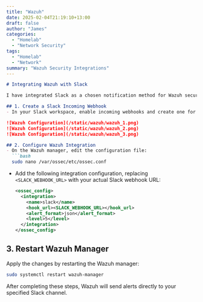 ```yaml
---
title: "Wazuh"
date: 2025-02-04T21:19:10+13:00
draft: false
author: "James"
categories: 
  - "Homelab"
  - "Network Security"
tags: 
  - "Homelab"
  - "Network"
summary: "Wazuh Security Integrations"
---
```


```markdown
# Integrating Wazuh with Slack

I have integrated Slack as a chosen notification method for Wazuh security alerts. Here is a brief breakdown on how this is achieved. (https://documentation.wazuh.com/current/user-manual/manager/integration-with-external-apis.html)

## 1. Create a Slack Incoming Webhook
- In your Slack workspace, enable incoming webhooks and create one for your desired channel.

![Wazuh Configuration](/static/wazuh/wazuh_1.png)
![Wazuh Configuration](/static/wazuh/wazuh_2.png)
![Wazuh Configuration](/static/wazuh/wazuh_3.png)

## 2. Configure Wazuh Integration
- On the Wazuh manager, edit the configuration file:
  ```bash
  sudo nano /var/ossec/etc/ossec.conf
  ```
- Add the following integration configuration, replacing `<SLACK_WEBHOOK_URL>` with your actual Slack webhook URL:
  ```xml
  <ossec_config>
    <integration>
      <name>slack</name>
      <hook_url><SLACK_WEBHOOK_URL></hook_url>
      <alert_format>json</alert_format>
      <level>5</level>
    </integration>
  </ossec_config>
  ```

## 3. Restart Wazuh Manager
Apply the changes by restarting the Wazuh manager:
```bash
sudo systemctl restart wazuh-manager
```

After completing these steps, Wazuh will send alerts directly to your specified Slack channel.
